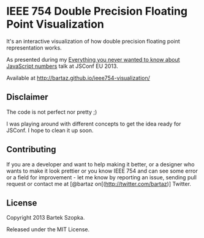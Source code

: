# IEEE 754 Double Precision Floating Point Visualization

It's an interactive visualization of how double precision floating point representation works.

As presented during my [Everything you never wanted to know about JavaScript numbers](2013.jsconf.eu/speakers/bartek-szopka-everything-you-never-wanted-to-know-about-javascript-numbers-and-you-didnt-know-you-could-ask.html) talk at JSConf EU 2013.

Available at http://bartaz.github.io/ieee754-visualization/


## Disclaimer

The code is not perfect nor pretty ;)

I was playing around with different concepts to get the idea ready for JSConf. I hope to clean it up soon.


## Contributing

If you are a developer and want to help making it better, or a designer who wants to make it look prettier or
you know IEEE 754 and can see some error or a field for improvement - let me know by reporting an issue, sending
pull request or contact me at [@bartaz on[(http://twitter.com/bartaz)] Twitter.


## License

Copyright 2013 Bartek Szopka.

Released under the MIT License.
